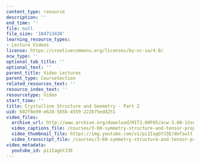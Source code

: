 ```yaml
---
content_type: resource
description: ''
end_time: ''
file: null
file_size: '104713438'
learning_resource_types:
- Lecture Videos
license: https://creativecommons.org/licenses/by-nc-sa/4.0/
ocw_type: ''
optional_tab_title: ''
optional_text: ''
parent_title: Video Lectures
parent_type: CourseSection
related_resources_text: ''
resource_index_text: ''
resourcetype: Video
start_time: ''
title: Crystalline Structure and Geometry - Part 2
uid: 602f8e99-e628-5b5b-4559-222b75edd251
video_files:
  archive_url: http://www.archive.org/download/MIT3.60F05/ocw-3.60-13sep2005-part2-220k.mp4
  video_captions_file: /courses/3-60-symmetry-structure-and-tensor-properties-of-materials-fall-2005/98d50b545a0b55649574608300584ea3_pi1IagGYJ3E.vtt
  video_thumbnail_file: https://img.youtube.com/vi/pi1IagGYJ3E/default.jpg
  video_transcript_file: /courses/3-60-symmetry-structure-and-tensor-properties-of-materials-fall-2005/83f33af382aa6109f24c9b1314c06ccf_pi1IagGYJ3E.pdf
video_metadata:
  youtube_id: pi1IagGYJ3E
---
```

